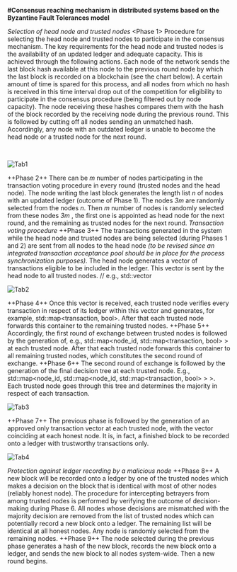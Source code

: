 **#Consensus reaching mechanism in distributed systems based on the Byzantine Fault Tolerances model**

*Selection of head node and trusted nodes*
<Phase 1> Procedure for selecting the head node and trusted nodes to participate in the consensus mechanism.
The key requirements for the head node and trusted nodes is the availability of an updated ledger and adequate capacity. This is achieved through the following actions.
Each node of the network sends the last block hash available at this node to the previous round node by which the last block is recorded on a blockchain (see the chart below). A certain amount of time is spared for this process, and all nodes from which no hash is received in this time interval drop out of the competition for eligibility to participate in the consensus procedure (being filtered out by node capacity). The node receiving these hashes compares them with the hash of the block recorded by the receiving node during the previous round. This is followed by cutting off all nodes sending an unmatched hash. Accordingly, any node with an outdated ledger is unable to become the head node or a trusted node for the next round.


&nbsp; 



![Tab1](https://b.radikal.ru/b13/1805/64/3fea64a9d228.jpg)

++Phase 2++ There can be *m* number of nodes participating in the transaction voting procedure in every round (trusted nodes and the head node). The node writing the last block generates the length list *n* of nodes with an updated ledger (outcome of Phase 1). The nodes *3m* are randomly selected from the nodes *n*. Then *m* number of nodes is randomly selected from these nodes *3m* , the first one is appointed as head node for the next round, and the remaining as trusted nodes for the next round.
*Transaction voting procedure*
++Phase 3++ The transactions generated in the system while the head node and trusted nodes are being selected (during Phases 1 and 2) are sent from all nodes to the head node *(to be revised since an integrated transaction acceptance pool should be in place for the process synchronization purposes).* The head node generates a vector of transactions eligible to be included in the ledger. This vector is sent by the head node to all trusted nodes. // e.g., std::vector <transaction>
  
  
![Tab2](https://d.radikal.ru/d32/1805/f7/db7b7ad1249d.jpg)

++Phase 4++  Once this vector is received, each trusted node verifies every transaction in respect of its ledger within this vector and generates, for example, std::map<transaction, bool>. After that each trusted node forwards this container to the remaining trusted nodes.
++Phase 5++ Accordingly, the first round of exchange between trusted nodes is followed by the generation of, e.g., std::map<node_id, std::map<transaction, bool> > at each trusted node. After that each trusted node forwards this container to all remaining trusted nodes, which constitutes the second round of exchange.
++Phase 6++ The second round of exchange is followed by the generation of the final decision tree at each trusted node. E.g., std::map<node_id, std::map<node_id, std::map<transaction, bool> > >. Each trusted node goes through this tree and determines the majority in respect of each transaction.


![Tab3](https://d.radikal.ru/d02/1805/b3/2b3217cab617.jpg)

++Phase 7++ The previous phase is followed by the generation of an approved only transaction vector at each trusted node, with the vector coinciding at each honest node. It is, in fact, a finished block to be recorded onto a ledger with trustworthy transactions only.


![Tab4](https://b.radikal.ru/b38/1805/9e/cff16c8d6161.jpg)

*Protection against ledger recording by a malicious node*
++Phase 8++ A new block will be recorded onto a ledger by one of the trusted nodes which makes a decision on the block that is identical with most of other nodes (reliably honest node). The procedure for intercepting betrayers from among trusted nodes is performed by verifying the outcome of decision-making during Phase 6. All nodes whose decisions are mismatched with the majority decision are removed from the list of trusted nodes which can potentially record a new block onto a ledger. The remaining list will be identical at all honest nodes. Any node is randomly selected from the remaining nodes.
++Phase 9++ The node selected during the previous phase generates a hash of the new block, records the new block onto a ledger, and sends the new block to all nodes system-wide. Then a new round begins.

